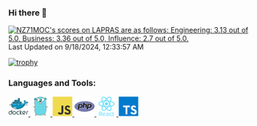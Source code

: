 ### Hi there 👋

<!--START_SECTION:lapras-card-->
<p ><a href="https://lapras.com/public/NZ71MOC" target="_blank" rel="noopener noreferrer"><img alt="NZ71MOC's scores on LAPRAS are as follows: Engineering: 3.13 out of 5.0, Business: 3.36 out of 5.0, Influence: 2.7 out of 5.0." src="https://lapras-card-generator.vercel.app/api/svg?e=3.13&b=3.36&i=2.7&b1=%23020e27&b2=%230e5593&i1=%2303102f&i2=%231688bf&l=en" width="400" ></a>  
Last Updated on 9/18/2024, 12:33:57 AM</p>
<!--END_SECTION:lapras-card-->

[![trophy](https://github-profile-trophy.vercel.app/?username=nanato-okajima&theme=gruvbox)](https://github.com/nanato-okajima/github-profile-trophy)

<h3 align="left">Languages and Tools:</h3>
<p align="left"> <a href="https://www.docker.com/" target="_blank" rel="noreferrer"> <img src="https://raw.githubusercontent.com/devicons/devicon/master/icons/docker/docker-original-wordmark.svg" alt="docker" width="40" height="40"/> </a> <a href="https://golang.org" target="_blank" rel="noreferrer"> <img src="https://raw.githubusercontent.com/devicons/devicon/master/icons/go/go-original.svg" alt="go" width="40" height="40"/> </a> <a href="https://developer.mozilla.org/en-US/docs/Web/JavaScript" target="_blank" rel="noreferrer"> <img src="https://raw.githubusercontent.com/devicons/devicon/master/icons/javascript/javascript-original.svg" alt="javascript" width="40" height="40"/> </a> <a href="https://www.php.net" target="_blank" rel="noreferrer"> <img src="https://raw.githubusercontent.com/devicons/devicon/master/icons/php/php-original.svg" alt="php" width="40" height="40"/> </a> <a href="https://reactjs.org/" target="_blank" rel="noreferrer"> <img src="https://raw.githubusercontent.com/devicons/devicon/master/icons/react/react-original-wordmark.svg" alt="react" width="40" height="40"/> </a> <a href="https://www.typescriptlang.org/" target="_blank" rel="noreferrer"> <img src="https://raw.githubusercontent.com/devicons/devicon/master/icons/typescript/typescript-original.svg" alt="typescript" width="40" height="40"/> </a> </p>

<!--
**nanato-okajima/nanato-okajima** is a ✨ _special_ ✨ repository because its `README.md` (this file) appears on your GitHub profile.

Here are some ideas to get you started:

- 🔭 I’m currently working on ...
- 🌱 I’m currently learning ...
- 👯 I’m looking to collaborate on ...
- 🤔 I’m looking for help with ...
- 💬 Ask me about ...
- 📫 How to reach me: ...
- 😄 Pronouns: ...
- ⚡ Fun fact: ...
-->
